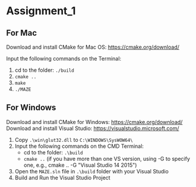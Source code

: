 # Assignment_1

## For Mac

Download and install CMake for Mac OS: https://cmake.org/download/

Input the following commands on the Terminal:

1. cd to the folder: `./build`
2. `cmake ..`
3. `make`
4. `./MAZE`

## For Windows

Download and install CMake for Windows: https://cmake.org/download/
Download and install Visual Studio: https://visualstudio.microsoft.com/

1. Copy `.\win\glut32.dll` to `C:\WINDOWS\SysWOW64\`
2. Input the following commands on the CMD Terminal:
   - cd to the folder: `.\build`
   - `cmake ..` (if you have more than one VS version, using -G to specify one, e.g., cmake .. -G "Visual Studio 14 2015")
3. Open the `MAZE.sln` file in `.\build` folder with your Visual Studio
4. Build and Run the Visual Studio Project
